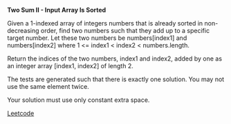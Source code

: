 **Two Sum II - Input Array Is Sorted**

Given a 1-indexed array of integers numbers that is already sorted in non-decreasing order, find two numbers such that they add up to a specific target number. Let these two numbers be numbers[index1] and numbers[index2] where 1 <= index1 < index2 < numbers.length.

Return the indices of the two numbers, index1 and index2, added by one as an integer array [index1, index2] of length 2.

The tests are generated such that there is exactly one solution. You may not use the same element twice.

Your solution must use only constant extra space.

[Leetcode](https://leetcode.com/problems/two-sum-ii-input-array-is-sorted/description/?envType=study-plan-v2&envId=top-interview-150)